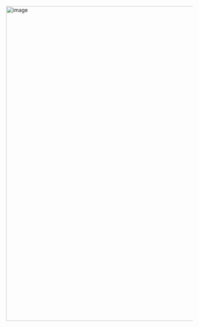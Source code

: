 <img width="723" height="850" alt="image" src="https://github.com/user-attachments/assets/061a7117-5ecc-4826-a424-218f9a315f50" />
